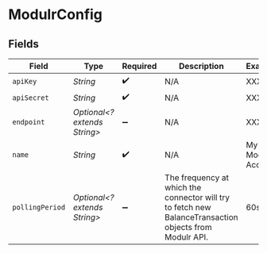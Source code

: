 # ModulrConfig


## Fields

| Field                                                                                                   | Type                                                                                                    | Required                                                                                                | Description                                                                                             | Example                                                                                                 |
| ------------------------------------------------------------------------------------------------------- | ------------------------------------------------------------------------------------------------------- | ------------------------------------------------------------------------------------------------------- | ------------------------------------------------------------------------------------------------------- | ------------------------------------------------------------------------------------------------------- |
| `apiKey`                                                                                                | *String*                                                                                                | :heavy_check_mark:                                                                                      | N/A                                                                                                     | XXX                                                                                                     |
| `apiSecret`                                                                                             | *String*                                                                                                | :heavy_check_mark:                                                                                      | N/A                                                                                                     | XXX                                                                                                     |
| `endpoint`                                                                                              | *Optional<? extends String>*                                                                            | :heavy_minus_sign:                                                                                      | N/A                                                                                                     | XXX                                                                                                     |
| `name`                                                                                                  | *String*                                                                                                | :heavy_check_mark:                                                                                      | N/A                                                                                                     | My Modulr Account                                                                                       |
| `pollingPeriod`                                                                                         | *Optional<? extends String>*                                                                            | :heavy_minus_sign:                                                                                      | The frequency at which the connector will try to fetch new BalanceTransaction objects from Modulr API.<br/> | 60s                                                                                                     |